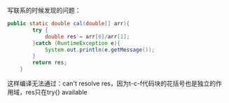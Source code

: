 写联系的时候发现的问题：
```java
public static double cal(double[] arr){
        try {
            double res = arr[0]/arr[1];
        }catch (RuntimeException e){
            System.out.println(e.getMessage());
        }
        return res;
    }

```

这样编译无法通过：can't resolve res，因为t-c-f代码块的花括号也是独立的作用域，res只在try{} available
